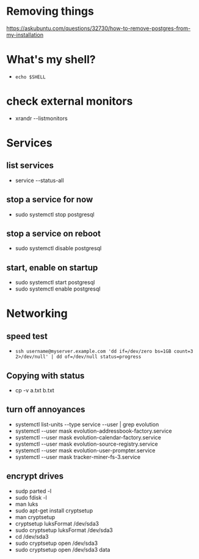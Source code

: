 # Removing things
https://askubuntu.com/questions/32730/how-to-remove-postgres-from-my-installation

# What's my shell?
* `echo $SHELL`

# check external monitors
* xrandr --listmonitors

# Services

## list services
* service --status-all

## stop a service for now
* sudo systemctl stop postgresql

## stop a service on reboot
* sudo systemctl disable postgresql

## start, enable on startup
* sudo systemctl start postgresql
* sudo systemctl enable postgresql

# Networking

## speed test
* `ssh username@myserver.example.com 'dd if=/dev/zero bs=1GB count=3 2>/dev/null' | dd of=/dev/null status=progress`

## Copying with status
* cp -v a.txt b.txt

## turn off annoyances
* systemctl list-units --type service --user | grep evolution
* systemctl --user mask evolution-addressbook-factory.service
* systemctl --user mask evolution-calendar-factory.service
* systemctl --user mask evolution-source-registry.service
* systemctl --user mask evolution-user-prompter.service
* systemctl --user mask tracker-miner-fs-3.service

## encrypt drives
* sudp parted -l
* sudo fdisk -l
* man luks
* sudo apt-get install cryptsetup
* man cryptsetup
* cryptsetup luksFormat /dev/sda3
* sudo cryptsetup luksFormat /dev/sda3
* cd /dev/sda3
* sudo cryptsetup open /dev/sda3
* sudo cryptsetup open /dev/sda3 data
